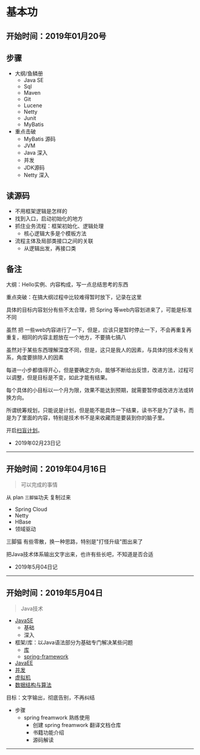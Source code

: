 #   基本功

##  开始时间：2019年01月20号


##  步骤
-   大纲/鱼鳞册
    -   Java SE
    -   Sql
    -   Maven
    -   Git
    -   Lucene
    -   Netty
    -   Junit
    -   MyBatis
-   重点击破
    -   MyBatis 源码
    -   JVM
    -   Java 深入
    -   并发
    -   JDK源码
    -   Netty 深入

##  读源码
-   不用框架逻辑是怎样的
-   找到入口，启动初始化的地方
-   抓住业务流程：框架初始化、逻辑处理
    -   核心逻辑大多是个模板方法
-   流程主体及局部类接口之间的关联
    -   从逻辑出发，再接口类


##  备注

大纲：Hello实例、内容构成，写一点总结思考的东西

重点突破：在搞大纲过程中比较难得暂时放下，记录在这里

具体的目标内容划分有些不太合理，把 Spring 等web内容划进来了，可能是标准不同

虽然 把 一些web内容进行了一下，但是，应该只是暂时停止一下，不会再重复再重复，相同的内容主题放在一个地方，不要搞七搞八

虽然对于某些东西理解深度不同，但是，这只是我人的因素，与具体的技术没有关系，角度要排除人的因素

每进一小步都值得开心，但是要确定方向，能够不断给出反馈，改进方法，过程可以调整，但是目标是不变，如此才能有结果。

每个具体的小目标以一个月为限，效果不能达到预期，就需要暂停或改进方法或转换方向。

所谓统筹规划，只能说是计划，但是能不能具体一下结果，读书不是为了读书，而是为了里面的内容，特别是技术书不是来收藏而是要装到你的脑子里。

开启[扫盲计划](log04.md)。

-   2019年02月23日记

-----

##  开始时间：2019年04月16日

>   可以完成的事情

从 plan `三脚猫`功夫 复制过来

-   Spring Cloud
-   Netty
-   HBase
-   领域驱动

三脚猫 有些零散，换一种思路，特别是"打怪升级"图出来了

把Java技术体系输出文字出来，也许有些长吧，不知道是否合适

-   2019年5月04日记

----


##  开始时间：2019年5月04日

>   Java技术

-   [JavaSE](../../../data/program/java/se/README.md)
    -   基础
    -   深入
-   框架/库：以Java语法部分为基础专门解决某些问题
    -   [库](../../../data/program/p1/README.md)
    -   [spring-framework](../../../data/program/p4/spring/spring-framework/README.md)
-   [JavaEE](../../../data/program/java/ee/README.md)
-   [并发](../../../data/program/java/concurrent/README.md)
-   [虚拟机](../../../data/program/java/jvm/README.md)
-   [数据结构与算法](../../../data/program/p5/algorithm.md)

目标：文字输出，彻底告别，不再纠结

-   步骤
    -   spring freamwork 熟练使用
        -   创建 spring freamwork 翻译文档仓库
        -   书籍功能介绍
        -   源码解读



----

